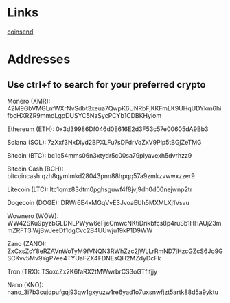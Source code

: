 # Links
[coinsend](https://cyn.cz/emberyo)
# Addresses
## Use ctrl+f to search for your preferred crypto 
Monero (XMR): 42M9GbVMGLmWXrNvSdbt3xeua7QwpK6UNRbFjKKFmLK9UHqUDYkm6hifbcHXRZR9mmdLgpDUSYC5NaSycPCYb1CDBKHyiom

Ethereum (ETH): 0x3d39986Df046d0E616E2d3F53c57e00605dA9Bb3

Solana (SOL): 7zXxf3NxDiyd2BPXLFu7sDFdrVqZxV9Pip5tBGjZeTMG

Bitcoin (BTC): bc1q54mms06n3xtydr5c00sa79plyavexh5dvrhzz9

Bitcoin Cash (BCH): bitcoincash:qzh8qymlmkd28043pnn88hpqq57a9zmkzvwwxzzer9

Litecoin (LTC): ltc1qmz83dtm0pghsguwf4f8jvj9dh0d00nejwnp2tr

Dogecoin (DOGE): DRWr6E4xMGqVvE3JvoaEUh5MXMLXj1Vsvu

Wownero (WOW): WW42SKu9pyzbGLDNLPWyw6eFjeCmwcNKtiDrikbfcs8p4ruSb1HHAUj23mmZRFT3iWjBwJeeDf1dgCvc2B4UUwju19kP1D9WW

Zano (ZANO): ZxCxsZcY8eRZAVnWoTyM9fVNQN3RWhZzc2jWLLrRmND7jHzcGZcS6Jo9GSCKvv5Mv9YgP7ee4TYUaFZX4FDNEsQH2MZdyDcFk

Tron (TRX): TSoxcZx2K6faRX2tMWwrbrCS3oGTfifjjy

Nano (XNO): nano_3i7b3cujdpufgqj93qw1gxyuzw1re6yad1o7uxsnwfjzt5artk88d5a9yktu
